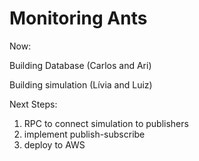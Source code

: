 # Monitoring Ants

Now:

Building Database (Carlos and Ari)

Building simulation (Lívia and Luiz)

Next Steps:

1. RPC to connect simulation to publishers
2. implement publish-subscribe 
3. deploy to AWS